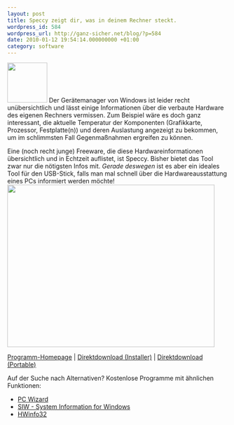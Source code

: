```yaml
---
layout: post
title: Speccy zeigt dir, was in deinem Rechner steckt.
wordpress_id: 584
wordpress_url: http://ganz-sicher.net/blog/?p=584
date: 2010-01-12 19:54:14.000000000 +01:00
category: software
---
```

<img class="lefticon" title="processinfo" src="{{site.url}}/wp-content/uploads/processinfo.png" alt="" width="91" height="91" />
Der Gerätemanager von Windows ist leider recht unübersichtlich und lässt einige Informationen über die verbaute Hardware des eigenen Rechners vermissen. Zum Beispiel wäre es doch ganz interessant, die aktuelle Temperatur der Komponenten (Grafikkarte, Prozessor, Festplatte(n)) und deren Auslastung angezeigt zu bekommen, um im schlimmsten Fall Gegenmaßnahmen ergreifen zu können.
<!--more-->

Eine (noch recht junge) Freeware, die diese Hardwareinformationen übersichtlich und in Echtzeit auflistet, ist Speccy. Bisher bietet das Tool zwar nur die nötigsten Infos mit. <em>Gerade deswegen</em> ist es aber ein ideales Tool für den USB-Stick, falls man mal schnell über die Hardwareausstattung eines PCs informiert werden möchte!<br />
<img class="borderimg" title="speccy screenshot" src="{{site.url}}/wp-content/uploads/speccy-screenshot.jpg" alt="" width="473" height="370" />

<div class="infobox"><a href="http://www.piriform.com/speccy" class="homelink">Programm-Homepage</a> | <a href="http://download.piriform.com/spsetup100.exe" target="_blank" class="packagelink">Direktdownload (Installer)</a> | <a href="http://www.piriform.com/media/10110/spsetup100.zip" class="folderlink" target="_blank">Direktdownload (Portable)</a></div>

Auf der Suche nach Alternativen? Kostenlose Programme mit ähnlichen Funktionen:
<ul>
	<li><a href="http://www.cpuid.com/pcwizard.php" target="_blank">PC Wizard</a></li>
	<li><a href="http://www.gtopala.com/" target="_blank">SIW - System Information for Windows</a></li>
	<li><a href="http://www.hwinfo.com/" target="_blank">HWinfo32</a></li>
</ul>
